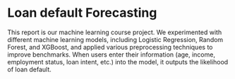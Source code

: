 # Loan default Forecasting
This report is our machine learning course project. We experimented with different machine learning models, including Logistic Regression, Random Forest, and XGBoost, and applied various preprocessing techniques to improve benchmarks. When users enter their information (age, income, employment status, loan intent, etc.) into the model, it outputs the likelihood of loan default.
